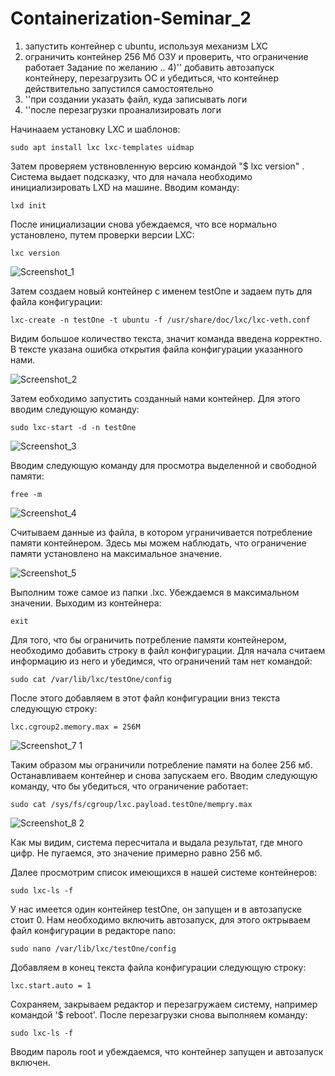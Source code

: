 # Containerization-Seminar_2

1) запустить контейнер с ubuntu, используя механизм LXC
2) ограничить контейнер 256 Мб ОЗУ и проверить, что ограничение работает
Задание по желанию ..
4)'' добавить автозапуск контейнеру, перезагрузить ОС и убедиться, что контейнер действительно запустился самостоятельно
5) ''при создании указать файл, куда записывать логи
6) ''после перезагрузки проанализировать логи

Начинааем установку  LXC и шаблонов: 

    sudo apt install lxc lxc-templates uidmap

Затем проверяем уствновленную версию командой "$ lxc version" . Система выдает подсказку, что для начала необходимо инициализировать LXD на машине. Вводим команду:

    lxd init
    
После инициализации снова убеждаемся, что все нормально установлено, путем проверки версии LXC:

    lxc version
    
![Screenshot_1](https://github.com/vladislavkrutov8/Containerization-Seminar_2/assets/110223646/bf931715-b233-4036-9cbb-269bb7690520)

Затем создаем новый контейнер с именем testOne и задаем путь для файла конфигурации:

    lxc-create -n testOne -t ubuntu -f /usr/share/doc/lxc/lxc-veth.conf 
    
Видим большое количество текста, значит команда введена корректно. В тексте указана ошибка открытия файла конфигурации указанного нами. 

![Screenshot_2](https://github.com/vladislavkrutov8/Containerization-Seminar_2/assets/110223646/0ed14633-c16f-4047-9d42-205a89895281)

Затем еобходимо запустить созданный нами контейнер. Для этого вводим следующую команду:

    sudo lxc-start -d -n testOne
    
![Screenshot_3](https://github.com/vladislavkrutov8/Containerization-Seminar_2/assets/110223646/51da0f4a-e44c-4bba-bccc-274a006e240b)


Вводим следующую команду для просмотра выделенной и свободной памяти:

    free -m

![Screenshot_4](https://github.com/vladislavkrutov8/Containerization-Seminar_2/assets/110223646/481f2795-79e3-4a2f-a934-b27c937e1fb5)

Считываем данные из файла, в котором уграничивается потребление памяти контейнером.
Здесь мы можем наблюдать, что ограничение памяти установлено на максимальное значение.



![Screenshot_5](https://github.com/vladislavkrutov8/Containerization-Seminar_2/assets/110223646/ac1b56ae-8d78-4cd6-abfb-a2cad3620253)


Выполним тоже самое из папки .lxc. Убеждаемся в максимальном значении. Выходим из контейнера:

    exit
    
 Для того, что бы ограничить потребление памяти контейнером, необходимо добавить строку в файл конфигурации. Для начала считаем информацию из него и убедимся, что ограничений там нет командой:

    sudo cat /var/lib/lxc/testOne/config
    
 После этого добавляем в этот файл конфигурации вниз текста следующую строку:
 
    
    lxc.cgroup2.memory.max = 256M
    
    
![Screenshot_7 1](https://github.com/vladislavkrutov8/Containerization-Seminar_2/assets/110223646/4d76c084-3118-4432-9cb2-b50e5f5535b5)


Таким образом мы ограничили потребление памяти на более 256 мб. Останавливаем контейнер и снова запускаем его. Вводим следующую команду, что бы убедиться, что ограничение работает:

    sudo cat /sys/fs/cgroup/lxc.payload.testOne/mempry.max


![Screenshot_8 2](https://github.com/vladislavkrutov8/Containerization-Seminar_2/assets/110223646/9828c0cb-f43b-459f-a131-5597f643e7ea)



Как мы видим, система пересчитала и выдала результат, где много цифр. Не пугаемся, это значение примерно равно 256 мб.

Далее просмотрим список имеющихся в нашей системе контейнеров:

    sudo lxc-ls -f
    
    
У нас имеется один контейнер testOne, он запущен и в автозапуске стоит 0. Нам необходимо включить автозапуск, для этого октрываем файл конфигурации в редакторе nano:


    sudo nano /var/lib/lxc/testOne/config


Добавляем в конец текста файла конфигурации следующую строку:

    lxc.start.auto = 1


Сохраняем, закрываем редактор и перезагружаем систему, например командой '$ reboot'.
После перезагрузки снова выполняем команду:

    sudo lxc-ls -f
    
Вводим пароль root и убеждаемся, что контейнер запущен и автозапуск включен.












